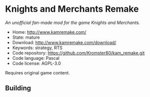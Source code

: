 # Knights and Merchants Remake

_An unofficial fan-made mod for the game Knights and Merchants._

- Home: http://www.kamremake.com/
- State: mature
- Download: http://www.kamremake.com/download/
- Keywords: strategy, RTS
- Code repository: https://github.com/Kromster80/kam_remake.git
- Code language: Pascal
- Code license: AGPL-3.0

Requires original game content.

## Building

